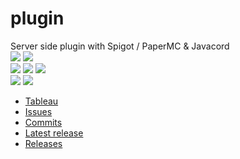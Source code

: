 # plugin
Server side plugin with Spigot / PaperMC & Javacord  
<a href=""><img src="https://img.shields.io/github/commit-activity/m/Altherneum/plugin?color=red&style=for-the-badge"></a>
<a href=""><img src="https://img.shields.io/github/last-commit/Altherneum/plugin?color=red&style=for-the-badge"></a>
<br>
<a href=""><img src="https://img.shields.io/github/stars/Altherneum?color=red&style=for-the-badge"></a>
<a href=""><img src="https://img.shields.io/github/stars/Altherneum/plugin?color=red&label=repo%20stars&style=for-the-badge"></a>
<a href=""><img src="https://img.shields.io/github/contributors/Altherneum/plugin?style=for-the-badge"></a>
<br>
<a href=""><img src="https://img.shields.io/github/languages/code-size/Altherneum/plugin?color=red"></a>
<a href=""><img src="https://img.shields.io/github/repo-size/Altherneum/plugin?color=red"></a>

- [Tableau](https://github.com/orgs/Altherneum/projects/3/)
- [Issues](https://github.com/Altherneum/plugin/issues)
- [Commits](https://github.com/Altherneum/plugin/commits/main)
- [Latest release](https://github.com/Altherneum/plugin/releases/latest)
- [Releases](https://github.com/Altherneum/plugin/releases)
